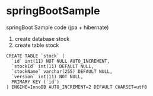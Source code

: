 # springBootSample
springBoot Sample code (jpa + hibernate)

1. create database stock
2. create table stock

```
CREATE TABLE `stock` (
  `id` int(11) NOT NULL AUTO_INCREMENT,
  `stockId` int(11) DEFAULT NULL,
  `stockName` varchar(255) DEFAULT NULL,
  `version` int(11) NOT NULL,
  PRIMARY KEY (`id`)
) ENGINE=InnoDB AUTO_INCREMENT=2 DEFAULT CHARSET=utf8

```
